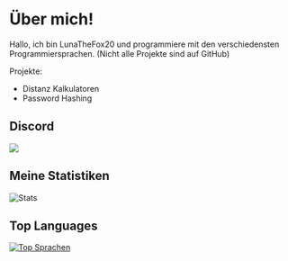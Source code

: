 # Über mich!

Hallo, ich bin LunaTheFox20 und programmiere mit den verschiedensten Programmiersprachen.
(Nicht alle Projekte sind auf GitHub)

Projekte:
- Distanz Kalkulatoren
- Password Hashing

## Discord

![](https://discord.c99.nl/widget/theme-3/705557092802625576.png)

## Meine Statistiken
![Stats](https://github-readme-stats.vercel.app/api?username=LunaTheFox20&count_private=false&show_icons=true&theme=radical)

## Top Languages  
[![Top Sprachen](https://github-readme-stats.vercel.app/api/top-langs/?username=LunaTheFox20)](https://github.com/LunaTheFox20/github-readme-stats)

